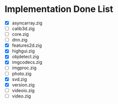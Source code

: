 # Implementation Done List

- [x] asyncarray.zig
- [ ] calib3d.zig
- [ ] core.zig
- [ ] dnn.zig
- [x] features2d.zig
- [x] highgui.zig
- [x] objdetect.zig
- [x] imgcodecs.zig
- [ ] imgproc.zig
- [ ] photo.zig
- [x] svd.zig
- [x] version.zig
- [ ] videoio.zig
- [ ] video.zig
